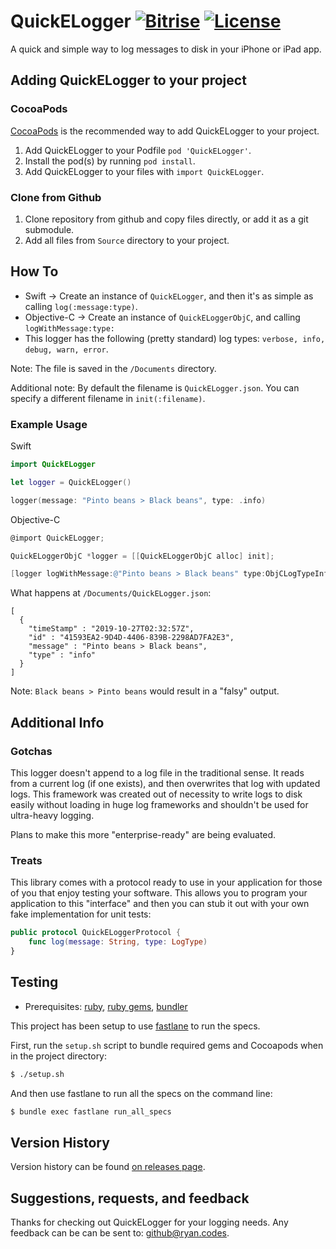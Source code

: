 # QuickELogger [![Bitrise](https://app.bitrise.io/app/c7517344c4df3fb0/status.svg?token=At32U3i-V_TdPJEvW2yYOQ&branch=master)](https://app.bitrise.io/app/c7517344c4df3fb0) [![License](https://img.shields.io/dub/l/vibe-d.svg)](https://github.com/rbaumbach/InstagramSimpleOAuth/blob/master/MIT-LICENSE.txt)

A quick and simple way to log messages to disk in your iPhone or iPad app.

## Adding QuickELogger to your project

### CocoaPods

[CocoaPods](http://cocoapods.org) is the recommended way to add QuickELogger to your project.

1.  Add QuickELogger to your Podfile `pod 'QuickELogger'`.
2.  Install the pod(s) by running `pod install`.
3.  Add QuickELogger to your files with `import QuickELogger`.

### Clone from Github

1.  Clone repository from github and copy files directly, or add it as a git submodule.
2.  Add all files from `Source` directory to your project.

## How To

* Swift -> Create an instance of `QuickELogger`, and then it's as simple as calling `log(:message:type)`.
* Objective-C -> Create an instance of `QuickELoggerObjC`, and calling `logWithMessage:type:`
* This logger has the following (pretty standard) log types: `verbose, info, debug, warn, error`.

Note: The file is saved in the `/Documents` directory.

Additional note: By default the filename is `QuickELogger.json`.  You can specify a different filename in `init(:filename)`.

### Example Usage

Swift

```swift
import QuickELogger

let logger = QuickELogger()

logger(message: "Pinto beans > Black beans", type: .info)
```

Objective-C

```objective-c
@import QuickELogger;

QuickELoggerObjC *logger = [[QuickELoggerObjC alloc] init];

[logger logWithMessage:@"Pinto beans > Black beans" type:ObjCLogTypeInfo];
```

What happens at `/Documents/QuickELogger.json`:

```
[
  {
    "timeStamp" : "2019-10-27T02:32:57Z",
    "id" : "41593EA2-9D4D-4406-839B-2298AD7FA2E3",
    "message" : "Pinto beans > Black beans",
    "type" : "info"
  }
]
```

Note: `Black beans > Pinto beans` would result in a "falsy" output.

## Additional Info

### Gotchas

This logger doesn't append to a log file in the traditional sense.  It reads from a current log (if one exists), and then overwrites that log with updated logs.  This framework was created out of necessity to write logs to disk easily without loading in huge log frameworks and shouldn't be used for ultra-heavy logging.

Plans to make this more "enterprise-ready" are being evaluated.

### Treats

This library comes with a protocol ready to use in your application for those of you that enjoy testing your software.  This allows you to program your application to this "interface" and then you can stub it out with your own fake implementation for unit tests:

```swift
public protocol QuickELoggerProtocol {
    func log(message: String, type: LogType)
}
```

## Testing

* Prerequisites: [ruby](https://github.com/sstephenson/rbenv), [ruby gems](https://rubygems.org/pages/download), [bundler](http://bundler.io)

This project has been setup to use [fastlane](https://fastlane.tools) to run the specs.

First, run the `setup.sh` script to bundle required gems and Cocoapods when in the project directory:

```bash
$ ./setup.sh
```

And then use fastlane to run all the specs on the command line:

```bash
$ bundle exec fastlane run_all_specs
```

## Version History

Version history can be found [on releases page](https://github.com/rbaumbach/QuickELogger/releases).

## Suggestions, requests, and feedback

Thanks for checking out QuickELogger for your logging needs.  Any feedback can be can be sent to: github@ryan.codes.
